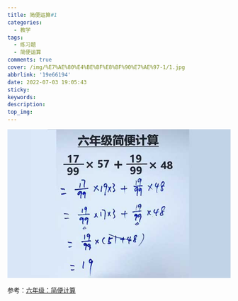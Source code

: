 ```yaml
---
title: 简便运算#1
categories:
  - 教学
tags:
  - 练习题
  - 简便运算
comments: true
cover: /img/%E7%AE%80%E4%BE%BF%E8%BF%90%E7%AE%97-1/1.jpg
abbrlink: '19e66194'
date: 2022-07-03 19:05:43
sticky:
keywords:
description:
top_img:
---
```


![](../img/%E7%AE%80%E4%BE%BF%E8%BF%90%E7%AE%97-1/1.jpg)

参考：[六年级：简便计算](https://www.bilibili.com/video/BV1Z3411w7Jt?spm_id_from=444.41.list.card_archive.click&vd_source=cb4a6ad8978ef3ac986f741316ee2cc3)  

